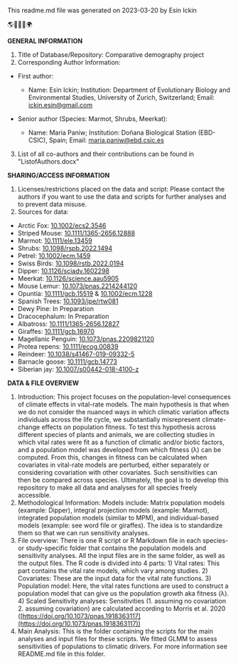 This readme.md file was generated on 2023-03-20 by Esin Ickin

🌎🐧🦒🌿🌍

**GENERAL INFORMATION**
1. Title of Database/Repository: Comparative demography project
2. Corresponding Author Information:
- First author:
   - Name: Esin Ickin; Institution: Department of Evolutionary Biology and Environmental Studies, University of Zurich, Switzerland; Email: ickin.esin@gmail.com

- Senior author (Species: Marmot, Shrubs, Meerkat):
   - Name: Maria Paniw; Institution: Doñana Biological Station (EBD-CSIC), Spain; Email: maria.paniw@ebd.csic.es
 
3. List of all co-authors and their contributions can be found in "ListofAuthors.docx"
     
**SHARING/ACCESS INFORMATION**
1. Licenses/restrictions placed on the data and script: Please contact the authors if you want to use the data and scripts for further analyses and to prevent data misuse.
2. Sources for data:
- Arctic Fox: [10.1002/ecs2.3546](https://esajournals.onlinelibrary.wiley.com/doi/full/10.1002/ecs2.3546)
- Striped Mouse: [10.1111/1365-2656.12888](https://besjournals.onlinelibrary.wiley.com/doi/full/10.1111/1365-2656.12888)
- Marmot: [10.1111/ele.13459](https://onlinelibrary.wiley.com/doi/full/10.1111/ele.13459)
- Shrubs: [10.1098/rspb.2022.1494](https://royalsocietypublishing.org/doi/10.1098/rspb.2022.1494)
- Petrel: [10.1002/ecm.1459](https://esajournals.onlinelibrary.wiley.com/doi/full/10.1002/ecm.1459)
- Swiss Birds: [10.1098/rstb.2022.0194 ](https://royalsocietypublishing.org/doi/10.1098/rstb.2022.0194)
- Dipper: [10.1126/sciadv.1602298](https://www.science.org/doi/10.1126/sciadv.1602298)
- Meerkat: [10.1126/science.aau5905](https://www.science.org/doi/10.1126/science.aau5905)
- Mouse Lemur: [10.1073/pnas.2214244120](https://www.pnas.org/doi/10.1073/pnas.2214244120)
- Opuntia: [10.1111/gcb.15519](https://onlinelibrary.wiley.com/doi/full/10.1111/gcb.15519) & [10.1002/ecm.1228](https://esajournals.onlinelibrary.wiley.com/doi/full/10.1002/ecm.1228)
- Spanish Trees: [10.1093/jpe/rtw081](https://academic.oup.com/jpe/article/10/5/731/3062498)
- Dewy Pine: In Preparation
- Dracocephalum: In Preparation
- Albatross: [10.1111/1365-2656.12827](https://doi.org/10.1111/1365-2656.12827)
- Giraffes: [10.1111/gcb.16970](https://doi.org/10.1111/gcb.16970)
- Magellanic Penguin: [10.1073/pnas.2209821120](https://doi.org/10.1073/pnas.2209821120)
- Protea repens: [10.1111/ecog.00839](https://doi.org/10.1111/ecog.00839)
- Reindeer: [10.1038/s41467-019-09332-5](https://doi.org/10.1038/s41467-019-09332-5)
- Barnacle goose: [10.1111/gcb.14773](https://doi.org/10.1111/gcb.14773)
- Siberian jay: [10.1007/s00442-018-4100-z](https://doi.org/10.1007/s00442-018-4100-z)

**DATA & FILE OVERVIEW**
1. Introduction: This project focuses on the population-level consequences of climate effects in vital-rate models. The main hypothesis is that when we do not consider the nuanced ways in which climatic variation affects individuals across the life cycle, we substantially misrepresent climate-change effects on population fitness. To test this hypothesis across different species of plants and animals, we are collecting studies in which vital rates were fit as a function of climatic and/or biotic factors, and a population model was developed from which fitness (λ) can be computed. From this, changes in fitness can be calculated when covariates in vital-rate models are perturbed, either separately or considering covariation with other covariates. Such sensitivities can then be compared across species. Ultimately, the goal is to develop this repository to make all data and analyses for all species freely accessible.  
2. Methodological Information: Models include: Matrix population models (example: Dipper), integral projection models (example: Marmot), integrated population models (similar to MPM), and individual-based models (example: see word file or giraffes). The idea is to standardize them so that we can run sensitivity analyses.
3. File overview: There is one R script or R Markdown file in each species- or study-specific folder that contains the population models and sensitivity analyses. All the input files are in the same folder, as well as the output files. The R code is divided into 4 parts: 1) Vital rates: This part contains the vital rate models, which vary among studies. 2) Covariates: These are the input data for the vital rate functions. 3) Population model: Here, the vital rates functions are used to construct a population model that can give us the population growth aka fitness (λ). 4) Scaled Sensitivity analyses: Sensitivities (1. assuming no covariation 2. assuming covariation) are calculated according to Morris et al. 2020 ([https://doi.org/10.1073/pnas.1918363117](https://doi.org/10.1073/pnas.1918363117))
4. Main Analysis: This is the folder containing the scripts for the main analyses and input files for these scripts. We fitted GLMM to assess sensitivities of populations to climatic drivers. For more information see README.md file in this folder.
   
